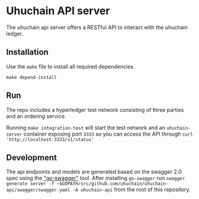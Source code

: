 # Uhuchain API server

The uhuchain api server offers a RESTful API to interact with the uhuchain ledger.

## Installation

Use the `make` file to install all required dependencies.

```
make depend-install
```

## Run 

The repo includes a hyperledger test network consisting of three parties and an ordering service.

Running `make integration-test` will start the test network and an `uhuchain-server` container exposing port `3333` so you can access the API through
 `curl 'http://localhost:3333/v1/status'`

## Development

The api endpoints and models are generated based on the swagger 2.0 spec using the ["go-swagger"](https://goswagger.io) tool. After installing `go-swagger` run `swagger generate server -f ~$GOPATH/src/github.com/uhuchain/uhuchain-api/swagger/swagger.yaml -A uhuchain-api` from the root of this repository.

